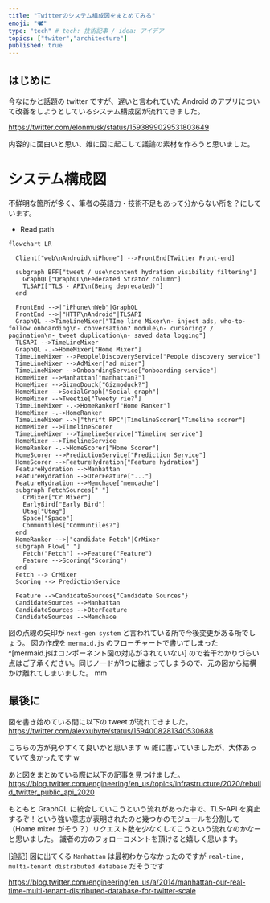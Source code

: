 ```yaml
---
title: "Twitterのシステム構成図をまとめてみる"
emoji: "🕊️"
type: "tech" # tech: 技術記事 / idea: アイデア
topics: ["twiter","architecture"]
published: true
---
```



## はじめに

今なにかと話題の twitter ですが、遅いと言われていた Android のアプリについて改善をしようとしているシステム構成図が流れてきました。

https://twitter.com/elonmusk/status/1593899029531803649

内容的に面白いと思い、雑に図に起こして議論の素材を作ろうと思いました。

# システム構成図

不鮮明な箇所が多く、筆者の英語力・技術不足もあって分からない所を？にしています。

* Read path
```mermaid
flowchart LR

  Client["web\nAndroid\niPhone"] -->FrontEnd[Twitter Front-end]

  subgraph BFF["tweet / use\ncontent hydration visibility filtering"]
    GraphQL["QraphQL\nFederated Strato? column"]
    TLSAPI["TLS - API\n(Being deprecated)"]
  end

  FrontEnd -->|"iPhone\nWeb"|GraphQL
  FrontEnd -->|"HTTP\nAndroid"|TLSAPI
  GraphQL -->TimeLineMixer["TIme line Mixer\n- inject ads, who-to-follow onboarding\n- conversation? module\n- cursoring? / pagination\n- tweet duplication\n- saved data logging"]
  TLSAPI -->TimeLineMixer
  GraphQL -.->HomeMixer["Home Mixer"]
  TimeLineMixer -->PeoplelDiscoveryService["People discovery service"]
  TimeLineMixer -->AdMixer["ad mixer"]
  TimeLineMixer -->OnboardingService["onboarding service"]
  HomeMixer -->Manhattan["manhattan?"]
  HomeMixer -->GizmoDouck["Gizmoduck?"]
  HomeMixer -->SocialGraph["Social graph"]
  HomeMixer -->Tweetie["Tweety rie?"]
  TimeLineMixer -.->HomeRanker["Home Ranker"]
  HomeMixer -.->HomeRanker
  TimeLineMixer -->|"thrift RPC"|TimelineScorer["Timeline scorer"]
  HomeMixer -->TimelineScorer
  TimeLineMixer -->TimelineService["Timeline service"]
  HomeMixer -->TimelineService
  HomeRanker -.->HomeScorer["Home Scorer"]
  HomeScorer -->PredictionService["Prediction Service"]
  HomeScorer -->FeatureHydration{"Feature hydration"}
  FeatureHydration -->Manhattan
  FeatureHydration -->OterFeature["..."]
  FeatureHydration -->Memchace["memcache"]
  subgraph FetchSources[" "]
    CrMixer["Cr Mixer"]
    EarlyBird["Early Bird"]
    Utag["Utag"]
    Space["Space"]
    Communtiles["Communtiles?"]
  end
  HomeRanker -->|"candidate Fetch"|CrMixer
  subgraph Flow[" "]
    Fetch("Fetch") -->Feature("Feature")
    Feature -->Scoring("Scoring")
  end
  Fetch --> CrMixer
  Scoring --> PredictionService

  Feature -->CandidateSources{"Candidate Sources"}
  CandidateSources -->Manhattan
  CandidateSources -->OterFeature
  CandidateSources -->Memchace

```

図の点線の矢印が `next-gen system` と言われている所で今後変更がある所でしょう。
図の作成を `mermaid.js` のフローチャートで書いてしまった ^[mermaid.jsはコンポーネント図の対応がされていない] ので若干わかりづらい点はご了承ください。同じノードが1つに纏まってしまうので、元の図から結構かけ離れてしまいました。 mm

## 最後に

図を書き始めている間に以下の tweet が流れてきました。
https://twitter.com/alexxubyte/status/1594008281340530688

こちらの方が見やすくて良いかと思います w
雑に書いていましたが、大体あっていて良かったです w

あと図をまとめている際に以下の記事を見つけました。
https://blog.twitter.com/engineering/en_us/topics/infrastructure/2020/rebuild_twitter_public_api_2020

もともと GraphQL に統合していこうという流れがあった中で、TLS-API を廃止するぞ！という強い意志が表明されたのと幾つかのモジュールを分割して（Home mixer がそう？）リクエスト数を少なくしてこうという流れなのかなーと思いました。
識者の方のフォローコメントを頂けると嬉しく思います。

[追記]
図に出てくる `Manhattan` は最初わからなかったのですが `real-time, multi-tenant distributed database` だそうです

https://blog.twitter.com/engineering/en_us/a/2014/manhattan-our-real-time-multi-tenant-distributed-database-for-twitter-scale